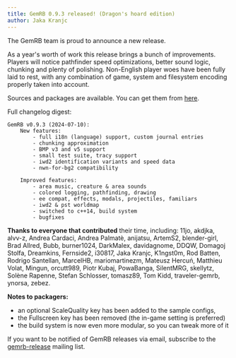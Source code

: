 ```yaml
---
title: GemRB 0.9.3 released! (Dragon's hoard edition)
author: Jaka Kranjc
---
```


The GemRB team is proud to announce a new release.

As a year's worth of work this release brings a bunch of improvements. Players will notice
pathfinder speed optimizations, better sound logic, chunking and plenty of polishing.
Non-English player woes have been fully laid to rest, with any combination of game, system
and filesystem encoding properly taken into account.

Sources and packages are available. You can get them from [here](https://gemrb.org/Install).

Full changelog digest:

	GemRB v0.9.3 (2024-07-10):
		New features:
			- full i18n (language) support, custom journal entries
			- chunking approximation
			- BMP v3 and v5 support
			- small test suite, tracy support
			- iwd2 identification variants and speed data
			- nwn-for-bg2 compatibility

		Improved features:
			- area music, creature & area sounds
			- colored logging, pathfinding, drawing
			- ee compat, effects, modals, projectiles, familiars
			- iwd2 & pst worldmap
			- switched to c++14, build system
			- bugfixes

**Thanks to everyone that contributed** their time, including:
11jo, akdjka, alvv-z, Andrea Cardaci, Andrea Palmatè, anijatsu, ArtemS2, blender-girl, Brad Allred, Bubb, burner1024, DarkMalex, davidagnome, DDQW, Domagoj Stolfa, Dreamkins, Fernside2, i30817, Jaka Kranjc, K1ngst0m, Rod Batten, Rodrigo Santellan, MarcelHB, mariomartinezm, Mateusz Hercuń, Matthieu Volat, Mingun, orcutt989, Piotr Kubaj, PowaBanga, SilentMRG, skellytz, Solène Rapenne, Stefan Schlosser, tomasz89, Tom Kidd, traveler-gemrb, ynorsa, zebez.

**Notes to packagers:**
- an optional ScaleQuality key has been added to the sample configs,
- the Fullscreen key has been removed (the in-game setting is preferred)
- the build system is now even more modular, so you can tweak more of it

If you want to be notified of GemRB releases via email, subscribe to the
[gemrb-release](https://sourceforge.net/projects/gemrb/lists/gemrb-release)
mailing list.
